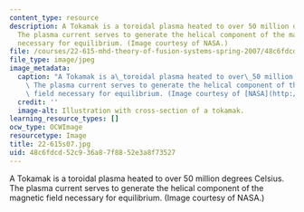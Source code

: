 ```yaml
---
content_type: resource
description: A Tokamak is a toroidal plasma heated to over 50 million degrees Celsius.
  The plasma current serves to generate the helical component of the magnetic field
  necessary for equilibrium. (Image courtesy of NASA.)
file: /courses/22-615-mhd-theory-of-fusion-systems-spring-2007/48c6fdcd52c936a87f8852e3a8f73527_22-615s07.jpg
file_type: image/jpeg
image_metadata:
  caption: "A Tokamak is a\_toroidal plasma heated to over\_50 million degrees Celsius.\
    \ The plasma current serves to generate the helical component of the magnetic\
    \ field necessary for equilibrium. (Image courtesy of [NASA](http://www.nasa.gov/).)"
  credit: ''
  image-alt: Illustration with cross-section of a tokamak.
learning_resource_types: []
ocw_type: OCWImage
resourcetype: Image
title: 22-615s07.jpg
uid: 48c6fdcd-52c9-36a8-7f88-52e3a8f73527
---
```

A Tokamak is a toroidal plasma heated to over 50 million degrees Celsius. The plasma current serves to generate the helical component of the magnetic field necessary for equilibrium. (Image courtesy of NASA.)

